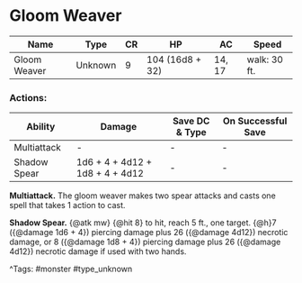 # Gloom Weaver

| Name | Type | CR | HP | AC | Speed |
|------|------|----|----|----|-------|
| Gloom Weaver | Unknown | 9 | 104 (16d8 + 32) | 14, 17 | walk: 30 ft. |

### Actions:

| Ability | Damage | Save DC & Type | On Successful Save |
|---------|--------|----------------|--------------------|
| Multiattack | - | - | - |
| Shadow Spear | 1d6 + 4 + 4d12 + 1d8 + 4 + 4d12 | - | - |


**Multiattack.** The gloom weaver makes two spear attacks and casts one spell that takes 1 action to cast.

**Shadow Spear.** {@atk mw} {@hit 8} to hit, reach 5 ft., one target. {@h}7 ({@damage 1d6 + 4}) piercing damage plus 26 ({@damage 4d12}) necrotic damage, or 8 ({@damage 1d8 + 4}) piercing damage plus 26 ({@damage 4d12}) necrotic damage if used with two hands.

^Tags: #monster #type_unknown